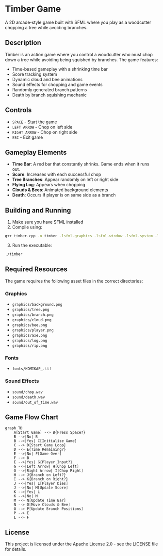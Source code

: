 # Timber Game

A 2D arcade-style game built with SFML where you play as a woodcutter chopping a tree while avoiding branches.

## Description

Timber is an action game where you control a woodcutter who must chop down a tree while avoiding being squished by branches. The game features:

- Time-based gameplay with a shrinking time bar
- Score tracking system
- Dynamic cloud and bee animations
- Sound effects for chopping and game events
- Randomly generated branch patterns
- Death by branch squishing mechanic

## Controls

- `SPACE` - Start the game
- `LEFT ARROW` - Chop on left side
- `RIGHT ARROW` - Chop on right side
- `ESC` - Exit game

## Gameplay Elements

- **Time Bar**: A red bar that constantly shrinks. Game ends when it runs out.
- **Score**: Increases with each successful chop
- **Tree Branches**: Appear randomly on left or right side
- **Flying Log**: Appears when chopping
- **Clouds & Bees**: Animated background elements
- **Death**: Occurs if player is on same side as a branch

## Building and Running

1. Make sure you have SFML installed
2. Compile using:
```sh
g++ timber.cpp -o timber -lsfml-graphics -lsfml-window -lsfml-system -lsfml-audio
```
3. Run the executable:
```sh
./timber
```

## Required Resources

The game requires the following asset files in the correct directories:

### Graphics
- `graphics/background.png`
- `graphics/tree.png`
- `graphics/branch.png`
- `graphics/cloud.png`
- `graphics/bee.png`
- `graphics/player.png`
- `graphics/axe.png`
- `graphics/log.png`
- `graphics/rip.png`

### Fonts
- `fonts/KOMIKAP_.ttf`

### Sound Effects
- `sound/chop.wav`
- `sound/death.wav`
- `sound/out_of_time.wav`


## Game Flow Chart

```mermaid
graph TD
    A[Start Game] --> B{Press Space?}
    B -->|No| B
    B -->|Yes| C[Initialize Game]
    C --> D[Start Game Loop]
    D --> E{Time Remaining?}
    E -->|No| F[Game Over]
    F --> B
    E -->|Yes| G{Player Input?}
    G -->|Left Arrow| H[Chop Left]
    G -->|Right Arrow| I[Chop Right]
    H --> J{Branch on Left?}
    I --> K{Branch on Right?}
    J -->|Yes| L[Player Dies]
    J -->|No| M[Update Score]
    K -->|Yes| L
    K -->|No| M
    M --> N[Update Time Bar]
    N --> O[Move Clouds & Bee]
    O --> P[Update Branch Positions]
    P --> E
    L --> F
```



## License

This project is licensed under the Apache License 2.0 - see the [LICENSE](LICENSE) file for details.